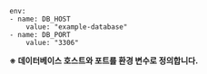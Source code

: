 ```
env:
- name: DB_HOST
    value: "example-database"
- name: DB_PORT
    value: "3306"
```

**※ 데이터베이스 호스트와 포트를 환경 변수로 정의합니다.**